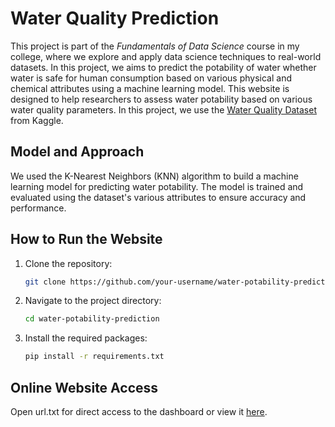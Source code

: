 # Water Quality Prediction

This project is part of the *Fundamentals of Data Science* course in my college, where we explore and apply data science techniques to real-world datasets. In this project, we aims to predict the potability of water whether water is safe for human consumption based on various physical and chemical attributes using a machine learning model. This website is designed to help researchers to assess water potability based on various water quality parameters. In this project, we use the [Water Quality Dataset](https://www.kaggle.com/datasets/adityakadiwal/water-potability?resource=download) from Kaggle.

## Model and Approach

We used the K-Nearest Neighbors (KNN) algorithm to build a machine learning model for predicting water potability. The model is trained and evaluated using the dataset's various attributes to ensure accuracy and performance.

## How to Run the Website

1. Clone the repository:
   ```bash
   git clone https://github.com/your-username/water-potability-prediction.git
2. Navigate to the project directory:
   ```bash
   cd water-potability-prediction
3. Install the required packages:
   ```bash
   pip install -r requirements.txt

## Online Website Access
Open url.txt for direct access to the dashboard or view it [here](https://project-e5qnvhgzue3dxmpayktwez.streamlit.app/).
